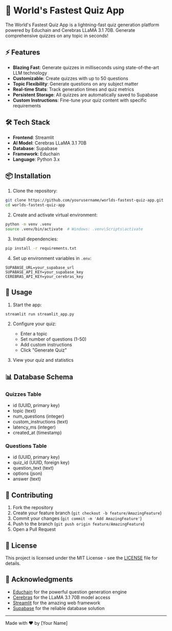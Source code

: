 # 🚀 World's Fastest Quiz App

The World's Fastest Quiz App is a lightning-fast quiz generation platform powered by Educhain and Cerebras LLaMA 3.1 70B. Generate comprehensive quizzes on any topic in seconds!

## ⚡ Features

- **Blazing Fast**: Generate quizzes in milliseconds using state-of-the-art LLM technology
- **Customizable**: Create quizzes with up to 50 questions
- **Topic Flexibility**: Generate questions on any subject matter
- **Real-time Stats**: Track generation times and quiz metrics
- **Persistent Storage**: All quizzes are automatically saved to Supabase
- **Custom Instructions**: Fine-tune your quiz content with specific requirements

## 🛠️ Tech Stack

- **Frontend**: Streamlit
- **AI Model**: Cerebras LLaMA 3.1 70B
- **Database**: Supabase
- **Framework**: Educhain
- **Language**: Python 3.x

## 📦 Installation

1. Clone the repository:
```bash
git clone https://github.com/yourusername/worlds-fastest-quiz-app.git
cd worlds-fastest-quiz-app
```

2. Create and activate virtual environment:
```bash
python -m venv .venv
source .venv/bin/activate  # Windows: .venv\Scripts\activate
```

3. Install dependencies:
```bash
pip install -r requirements.txt
```

4. Set up environment variables in `.env`:
```env
SUPABASE_URL=your_supabase_url
SUPABASE_API_KEY=your_supabase_key
CEREBRAS_API_KEY=your_cerebras_key
```

## 🚀 Usage

1. Start the app:
```bash
streamlit run streamlit_app.py
```

2. Configure your quiz:
   - Enter a topic
   - Set number of questions (1-50)
   - Add custom instructions
   - Click "Generate Quiz"

3. View your quiz and statistics

## 📊 Database Schema

### Quizzes Table
- id (UUID, primary key)
- topic (text)
- num_questions (integer)
- custom_instructions (text)
- latency_ms (integer)
- created_at (timestamp)

### Questions Table
- id (UUID, primary key)
- quiz_id (UUID, foreign key)
- question_text (text)
- options (json)
- answer (text)

## 🤝 Contributing

1. Fork the repository
2. Create your feature branch (`git checkout -b feature/AmazingFeature`)
3. Commit your changes (`git commit -m 'Add AmazingFeature'`)
4. Push to the branch (`git push origin feature/AmazingFeature`)
5. Open a Pull Request

## 📝 License

This project is licensed under the MIT License - see the [LICENSE](LICENSE) file for details.

## 🙏 Acknowledgments

- [Educhain](https://educhain.com) for the powerful question generation engine
- [Cerebras](https://cerebras.ai) for the LLaMA 3.1 70B model access
- [Streamlit](https://streamlit.io) for the amazing web framework
- [Supabase](https://supabase.com) for the reliable database solution

---

Made with ❤️ by [Your Name]